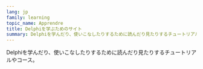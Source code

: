 ```yaml
---
lang: jp
family: learning
topic_name: Apprendre
title: Delphiを学ぶためのサイト
summary: Delphiを学んだり、使いこなしたりするために読んだり見たりするチュートリアルやコース。
---
```

Delphiを学んだり、使いこなしたりするために読んだり見たりするチュートリアルやコース。